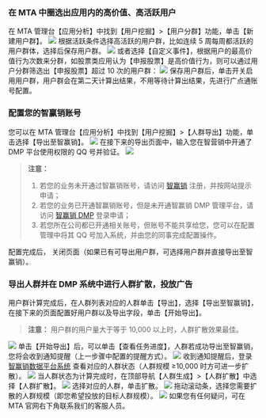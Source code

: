 ### 在 MTA 中圈选出应用内的高价值、高活跃用户
在 MTA 管理台【应用分析】中找到【用户挖掘】>【用户分群】功能，单击【新建用户群】。
![](https://mc.qcloudimg.com/static/img/34ec55e936c5abb354cf27fae10275c7/image.png)
根据活跃条件选择高活跃的用户群，比如连续 5 周每周都活跃的用户群体，选择后保存用户群。
![](https://mc.qcloudimg.com/static/img/f8420876eee746c7f431adaf35d544a8/image.png)
或者选择【自定义事件】，根据用户的最高价值行为次数来分群，如股票类应用认为【申报股票】是高价值行为，则可以通过用户分群筛选出【申报股票】超过 10 次的用户群：
![](https://mc.qcloudimg.com/static/img/143bd1862017b7c0b2027ec253ccc39e/image.png)
保存用户群后，单击开关启用用户群，用户群会在第二天计算出结果，不用等待计算出结果，先进行广点通账号配置。

### 配置您的智赢销账号

您可以在 MTA 管理台【应用分析】中找到【用户挖掘】>【人群导出】功能，单击选择【导出至智赢销】。
![](https://mc.qcloudimg.com/static/img/d4b0a1b8ea1f3208a59f1be89cb62ff9/image.png)
在接下来的导出页面中，输入您在智营销中开通了 DMP 平台使用权限的 QQ 号并验证。
![](https://mc.qcloudimg.com/static/img/b0c1fa41bc92e677537912c83e740eab/image.png)
>**注意：**
>1. 若您的业务未开通过智赢销账号，请访问 [智赢销](http://win.qq.com) 注册，并按网站提示申请；
>2. 若您的业务已开通智赢销账号，但是未开通智赢销 DMP 管理平台，请访问 [智赢销 DMP](https://dmp.qq.com/) 登录申请；
>3. 若您所在公司都已开通相关账号，但账号不能共享给您，您可以在配置管理中将其 QQ 号加入系统，并由您的同事完成配置操作。

配置完成后， 关闭页面（如果已有可导出用户群，可选择用户群并直接导出至智赢销）。

### 导出人群并在 DMP 系统中进行人群扩散，投放广告

用户群计算完成后，在人群列表对应的人群单击【导出】，选择【导出至智赢销】，在接下来的页面配置好用户群以及导出字段，单击【开始导出】。
>**注意：**
>用户群的用户量大于等于 10,000 以上时，人群扩散效果最佳。

![](https://mc.qcloudimg.com/static/img/89afa93a28c52d610c62ee192a30d8a2/image.png)
单击【开始导出】后，可以单击【查看任务进度】，人群若成功导出至智赢销，您将会收到通知提醒（上一步骤中配置的提醒方式）。
![](https://mc.qcloudimg.com/static/img/82143f1ac39261722a3fc7ed82fa2f0a/image.png)
收到通知提醒后，登录 [智赢销数据平台系统](http://dmp.qq.com) 查看对应的人群状态（人群规模 ≥10,000 时方可进一步扩散）。
![](https://mc.qcloudimg.com/static/img/9033ffbaee8f376d7bcbcb3f72ace6a0/image.png)
当人群状态为计算完成时，在顶部导航【人群生成】>【人群扩散】中选择【人群扩散】。
![](https://mc.qcloudimg.com/static/img/ae93a16e257a6f0ed5c566086d3f75e0/image.png)
选择对应的人群，单击扩散。
![](https://mc.qcloudimg.com/static/img/2a0fc266e61cbc24d06870e22d5995fb/image.png)
拖动滚动条，选择您需要扩散的人群规模（即您希望投放的目标人群规模）。
![](https://mc.qcloudimg.com/static/img/3b094cc04f50c0b19690b8ecfcfd4989/image.png)
如果您有任何疑问，可在 MTA 官网右下角联系我们的客服人员。

